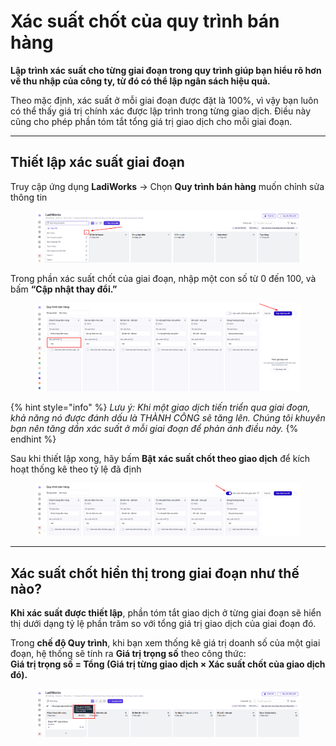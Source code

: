# Xác suất chốt của quy trình bán hàng

**Lập trình xác suất cho từng giai đoạn trong quy trình  giúp bạn hiểu rõ hơn về thu nhập của công ty, từ đó có thể lập ngân sách hiệu quả.**

Theo mặc định, xác suất ở mỗi giai đoạn được đặt là 100%, vì vậy bạn luôn có thể thấy giá trị chính xác được lập trình trong từng giao dịch. Điều này cũng cho phép phần tóm tắt  tổng giá trị giao dịch cho mỗi giai đoạn.

***

## Thiết lập xác suất giai đoạn

Truy cập ứng dụng **LadiWorks** -> Chọn **Quy trình bán hàng** muốn chỉnh sửa thông tin&#x20;

<figure><img src="../../.gitbook/assets/image (1459).png" alt=""><figcaption></figcaption></figure>

Trong phần xác suất chốt của giai đoạn, nhập một con số từ 0 đến 100, và bấm **“Cập nhật thay đổi.”**

<figure><img src="../../.gitbook/assets/image (1460).png" alt=""><figcaption></figcaption></figure>

{% hint style="info" %}
_Lưu ý: Khi một giao dịch tiến triển qua giai đoạn, khả năng nó được đánh dấu là THÀNH CÔNG sẽ tăng lên. Chúng tôi khuyên bạn nên tăng dần xác suất ở mỗi giai đoạn để phản ánh điều này._
{% endhint %}

Sau khi thiết lập xong, hãy bấm **Bật xác suất chốt theo giao dịch** để kích hoạt thống kê theo tỷ lệ đã định

<figure><img src="../../.gitbook/assets/image (1461).png" alt=""><figcaption></figcaption></figure>

***

## Xác suất chốt hiển thị trong giai đoạn như thế nào?

**Khi xác suất được thiết lập**, phần tóm tắt giao dịch ở từng giai đoạn sẽ hiển thị dưới dạng tỷ lệ phần trăm so với tổng giá trị giao dịch của giai đoạn đó.

Trong **chế độ Quy trình**, khi bạn xem thống kê giá trị doanh số của một giai đoạn, hệ thống sẽ tính ra **Giá trị trọng số** theo công thức:\
**Giá trị trọng số = Tổng (Giá trị từng giao dịch × Xác suất chốt của giao dịch đó).**

<figure><img src="../../.gitbook/assets/image (1462).png" alt=""><figcaption></figcaption></figure>
